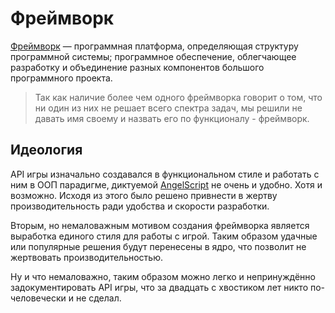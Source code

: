# Фреймворк

<a href="https://github.com/WarRaft/AngelScript-doc/tree/main/Framework"/>

[Фреймворк](https://w.wiki/3W9A) — программная платформа, определяющая структуру программной системы; программное
обеспечение, облегчающее разработку и объединение разных компонентов большого программного проекта.

> Так как наличие более чем одного фреймворка говорит о том, что ни один из них не решает всего спектра задач, мы решили
> не давать имя своему и назвать его по функционалу - фреймворк.

## Идеология

<tooltip term="API">API</tooltip> игры изначально создавался в функциональном стиле и работать с ним в <tooltip term="OOP">ООП</tooltip> парадигме, диктуемой [AngelScript](doc.md) не очень и удобно. Хотя и возможно. Исходя из этого было решено привнести в жертву производительность ради удобства и скорости разработки.

Вторым, но немаловажным мотивом создания фреймворка является выработка единого стиля для работы с игрой. Таким образом
удачные или популярные решения будут перенесены в ядро, что позволит не жертвовать производительностью.

Ну и что немаловажно, таким образом можно легко и непринуждённо задокументировать <tooltip term="API">API</tooltip>
игры, что за двадцать с хвостиком лет никто по-человечески и не сделал.